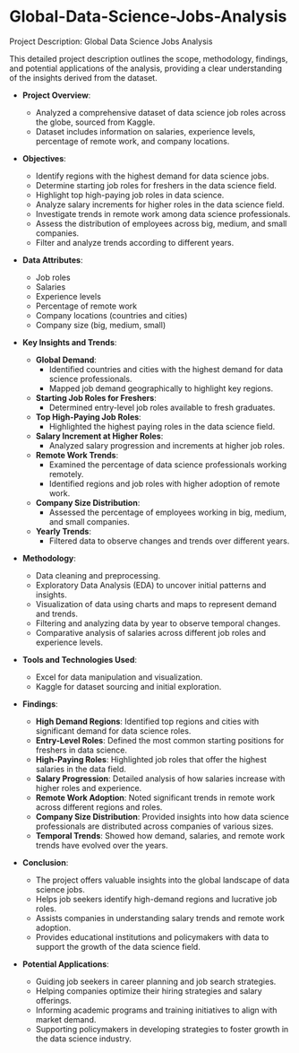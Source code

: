 # Global-Data-Science-Jobs-Analysis
Project Description: Global Data Science Jobs Analysis


This detailed project description outlines the scope, methodology, findings, and potential applications of the analysis, providing a clear understanding of the insights derived from the dataset.

- **Project Overview**:
  - Analyzed a comprehensive dataset of data science job roles across the globe, sourced from Kaggle.
  - Dataset includes information on salaries, experience levels, percentage of remote work, and company locations.

- **Objectives**:
  - Identify regions with the highest demand for data science jobs.
  - Determine starting job roles for freshers in the data science field.
  - Highlight top high-paying job roles in data science.
  - Analyze salary increments for higher roles in the data science field.
  - Investigate trends in remote work among data science professionals.
  - Assess the distribution of employees across big, medium, and small companies.
  - Filter and analyze trends according to different years.

- **Data Attributes**:
  - Job roles
  - Salaries
  - Experience levels
  - Percentage of remote work
  - Company locations (countries and cities)
  - Company size (big, medium, small)

- **Key Insights and Trends**:
  - **Global Demand**:
    - Identified countries and cities with the highest demand for data science professionals.
    - Mapped job demand geographically to highlight key regions.
  - **Starting Job Roles for Freshers**:
    - Determined entry-level job roles available to fresh graduates.
  - **Top High-Paying Job Roles**:
    - Highlighted the highest paying roles in the data science field.
  - **Salary Increment at Higher Roles**:
    - Analyzed salary progression and increments at higher job roles.
  - **Remote Work Trends**:
    - Examined the percentage of data science professionals working remotely.
    - Identified regions and job roles with higher adoption of remote work.
  - **Company Size Distribution**:
    - Assessed the percentage of employees working in big, medium, and small companies.
  - **Yearly Trends**:
    - Filtered data to observe changes and trends over different years.

- **Methodology**:
  - Data cleaning and preprocessing.
  - Exploratory Data Analysis (EDA) to uncover initial patterns and insights.
  - Visualization of data using charts and maps to represent demand and trends.
  - Filtering and analyzing data by year to observe temporal changes.
  - Comparative analysis of salaries across different job roles and experience levels.

- **Tools and Technologies Used**:
  
  - Excel for data manipulation and visualization.
  - Kaggle for dataset sourcing and initial exploration.
    

- **Findings**:
  - **High Demand Regions**: Identified top regions and cities with significant demand for data science roles.
  - **Entry-Level Roles**: Defined the most common starting positions for freshers in data science.
  - **High-Paying Roles**: Highlighted job roles that offer the highest salaries in the data field.
  - **Salary Progression**: Detailed analysis of how salaries increase with higher roles and experience.
  - **Remote Work Adoption**: Noted significant trends in remote work across different regions and roles.
  - **Company Size Distribution**: Provided insights into how data science professionals are distributed across companies of various sizes.
  - **Temporal Trends**: Showed how demand, salaries, and remote work trends have evolved over the years.

- **Conclusion**:
  - The project offers valuable insights into the global landscape of data science jobs.
  - Helps job seekers identify high-demand regions and lucrative job roles.
  - Assists companies in understanding salary trends and remote work adoption.
  - Provides educational institutions and policymakers with data to support the growth of the data science field.

- **Potential Applications**:
  - Guiding job seekers in career planning and job search strategies.
  - Helping companies optimize their hiring strategies and salary offerings.
  - Informing academic programs and training initiatives to align with market demand.
  - Supporting policymakers in developing strategies to foster growth in the data science industry.


